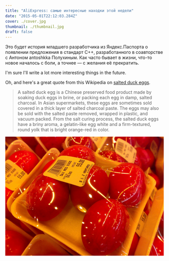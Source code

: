 ```yaml
---
title: "AliExpress: самые интересные находки этой недели"
date: "2015-05-01T22:12:03.284Z"
cover: ./cover.jpg
thumbnail: ./thumbnail.jpg
draft: false
---
```


Это будет история младшего разработчика из Яндекс.Паспорта о появлении предложения в стандарт С++, разработанного в соавторстве с Антоном antoshkka Полухиным. Как часто бывает в жизни, что-то новое началось с боли, а точнее — с желания её прекратить.

I'm sure I'll write a lot more interesting things in the future.

Oh, and here's a great quote from this Wikipedia on
[salted duck eggs](http://en.wikipedia.org/wiki/Salted_duck_egg).

> A salted duck egg is a Chinese preserved food product made by soaking duck
> eggs in brine, or packing each egg in damp, salted charcoal. In Asian
> supermarkets, these eggs are sometimes sold covered in a thick layer of salted
> charcoal paste. The eggs may also be sold with the salted paste removed,
> wrapped in plastic, and vacuum packed. From the salt curing process, the
> salted duck eggs have a briny aroma, a gelatin-like egg white and a
> firm-textured, round yolk that is bright orange-red in color.

![Chinese Salty Egg](./salty_egg.jpg)

